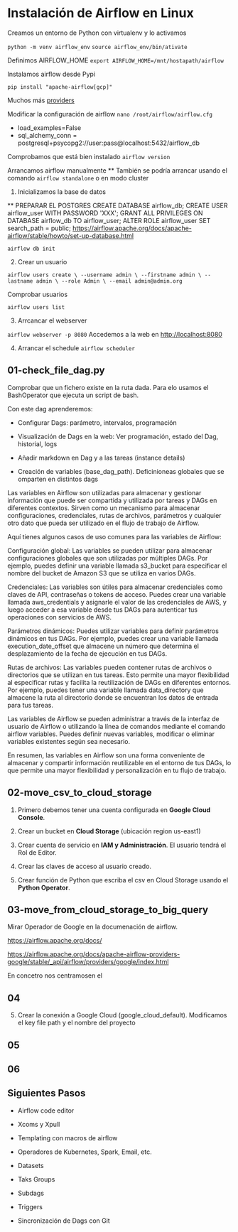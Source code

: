 # Instalación de Airflow en Linux

Creamos un entorno de Python con virtualenv y lo activamos

`python -m venv airflow_env`
`source airflow_env/bin/ativate`

Definimos AIRFLOW_HOME
`export AIRFLOW_HOME=/mnt/hostapath/airflow`

Instalamos airflow desde Pypi

`pip install "apache-airflow[gcp]"`

Muchos más [providers](https://airflow.apache.org/docs/#providers-packagesdocsapache-airflow-providersindexhtml)

Modificar la configuración de airflow
`nano /root/airflow/airflow.cfg`

- load_examples=False
- sql_alchemy_conn = postgresql+psycopg2://user:pass@localhost:5432/airflow_db

Comprobamos que está bien instalado
`airflow version`

Arrancamos airflow manualmente
\*\* También se podría arrancar usando el comando `airflow standalone` o en modo cluster

1. Inicializamos la base de datos

\*\* PREPARAR EL POSTGRES
CREATE DATABASE airflow_db;
CREATE USER airflow_user WITH PASSWORD 'XXX';
GRANT ALL PRIVILEGES ON DATABASE airflow_db TO airflow_user;
ALTER ROLE airflow_user SET search_path = public;
https://airflow.apache.org/docs/apache-airflow/stable/howto/set-up-database.html

`airflow db init`

2. Crear un usuario

`airflow users create \
--username admin \
--firstname admin \
--lastname admin \
--role Admin \
--email admin@admin.org`

Comprobar usuarios

`airflow users list`

3. Arrcancar el webserver

`airflow webserver -p 8080`
Accedemos a la web en [http://localhost:8080](http://10.251.188.28:8080/)

4. Arrancar el schedule
   `airflow scheduler`

## 01-check_file_dag.py

Comprobar que un fichero existe en la ruta dada. Para elo usamos el BashOperator que ejecuta un script de bash.

Con este dag aprenderemos:

- Configurar Dags: parámetro, intervalos, programación

- Visualización de Dags en la web: Ver programación, estado del Dag, historial, logs

- Añadir markdown en Dag y a las tareas (instance details)

- Creación de variables (base_dag_path). Deficinioneas globales que se omparten en distintos dags

Las variables en Airflow son utilizadas para almacenar y gestionar información que puede ser compartida y utilizada por tareas y DAGs en diferentes contextos. Sirven como un mecanismo para almacenar configuraciones, credenciales, rutas de archivos, parámetros y cualquier otro dato que pueda ser utilizado en el flujo de trabajo de Airflow.

Aquí tienes algunos casos de uso comunes para las variables de Airflow:

Configuración global: Las variables se pueden utilizar para almacenar configuraciones globales que son utilizadas por múltiples DAGs. Por ejemplo, puedes definir una variable llamada s3_bucket para especificar el nombre del bucket de Amazon S3 que se utiliza en varios DAGs.

Credenciales: Las variables son útiles para almacenar credenciales como claves de API, contraseñas o tokens de acceso. Puedes crear una variable llamada aws_credentials y asignarle el valor de las credenciales de AWS, y luego acceder a esa variable desde tus DAGs para autenticar tus operaciones con servicios de AWS.

Parámetros dinámicos: Puedes utilizar variables para definir parámetros dinámicos en tus DAGs. Por ejemplo, puedes crear una variable llamada execution_date_offset que almacene un número que determina el desplazamiento de la fecha de ejecución en tus DAGs.

Rutas de archivos: Las variables pueden contener rutas de archivos o directorios que se utilizan en tus tareas. Esto permite una mayor flexibilidad al especificar rutas y facilita la reutilización de DAGs en diferentes entornos. Por ejemplo, puedes tener una variable llamada data_directory que almacene la ruta al directorio donde se encuentran los datos de entrada para tus tareas.

Las variables de Airflow se pueden administrar a través de la interfaz de usuario de Airflow o utilizando la línea de comandos mediante el comando airflow variables. Puedes definir nuevas variables, modificar o eliminar variables existentes según sea necesario.

En resumen, las variables en Airflow son una forma conveniente de almacenar y compartir información reutilizable en el entorno de tus DAGs, lo que permite una mayor flexibilidad y personalización en tu flujo de trabajo.

## 02-move_csv_to_cloud_storage

1. Primero debemos tener una cuenta configurada en **Google Cloud Console**.

2. Crear un bucket en **Cloud Storage** (ubicación region us-east1)

3. Crear cuenta de servicio en **IAM y Administración**. El usuario tendrá el Rol de Editor.

4. Crear las claves de acceso al usuario creado.

5. Crear función de Python que escriba el csv en Cloud Storage usando el **Python Operator**.

## 03-move_from_cloud_storage_to_big_query

Mirar Operador de Google en la documenación de airflow.

https://airflow.apache.org/docs/

https://airflow.apache.org/docs/apache-airflow-providers-google/stable/_api/airflow/providers/google/index.html

En concetro nos centramosen el

## 04

5. Crear la conexión a Google Cloud (google_cloud_default). Modificamos el key file path y el nombre del proyecto

## 05

## 06

## Siguientes Pasos

- Airflow code editor

- Xcoms y Xpull
- Templating con macros de airflow
- Operadores de Kubernetes, Spark, Email, etc.
- Datasets
- Taks Groups
- Subdags
- Triggers
- Sincronización de Dags con Git
